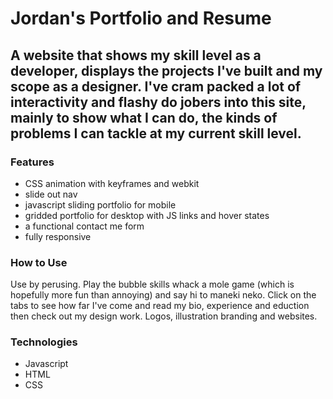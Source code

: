 # Jordan's Portfolio and Resume
## A website that shows my skill level as a developer, displays the projects I've built and my scope as a designer. I've cram packed a lot of interactivity and flashy do jobers into this site, mainly to show what I can do, the kinds of problems I can tackle at my current skill level.

### Features
+ CSS animation with keyframes and webkit
+ slide out nav
+ javascript sliding portfolio for mobile
+ gridded portfolio for desktop with JS links and hover states
+ a functional contact me form
+ fully responsive

### How to Use
Use by perusing. Play the bubble skills whack a mole game (which is hopefully more fun than annoying) and say hi to maneki neko. Click on the tabs to see how far I've come and read my bio, experience and eduction then check out my design work. Logos, illustration branding and websites.

### Technologies

+ Javascript
+ HTML
+ CSS


